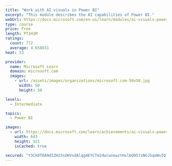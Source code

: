 ```yaml
---
title: "Work with AI visuals in Power BI"
excerpt: "This module describes the AI capabilities of Power BI."
webUrl: https://docs.microsoft.com/en-us/learn/modules/ai-visuals-power-bi/
type: course
price: Free
length: PT1H1M
ratings:
  count: 772
  average: 4.658031
heat: 53

provider:
  name: Microsoft Learn
  domain: microsoft.com
  images:
    - url: /assets/images/organizations/microsoft.com-50x50.jpg
      width: 50
      height: 50

levels:
  - Intermediate

topics:
  - Power BI

images:
  - url: https://docs.microsoft.com/learn/achievements/ai-visuals-power-bi-social.png
    width: 643
    height: 321
    isCached: true

secured: "Y3CkDTOA9dIZH23sOHVsdAlqg4EYCTm2dwcwxewztHxlbQ957zNGJSqoWvIQlN9MvZTg1INDaxVs/iyUlqn9KOxBYGlU2WM0fR2y59DsjkeEZHZX9C8kvkK0MHotSsecpOdD4BBDPJcadITvkcSM3dd9raA7LDAJWXDQPfJONgMfvWNmdskpY7T1eqEuuAyQPyqggaNin7xNf5giOYgWVQV0uMyUnc1eCdBWXG30XnfNcr/k9x8EElYt8G3wOYarUd8VegsIK+3/ipYvO0hpkpeC7kZGp5G2LTI48muNMRAGuwPwkTUIy9jITw+8NXJ+oUuAWDkN23mzPF8s230QQf5j7VR70gX9Ej4DP7dA7lTY0xj5wVeNiJlx/vqY8lmG+15vkTBXb7U+I7l+AixNj32us93TWA/sPh0Nn7f/B24=;IMltT0tOS4lXxLxY/WySJg=="
---
```


